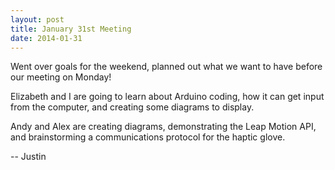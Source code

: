 ```yaml
---
layout: post
title: January 31st Meeting 
date: 2014-01-31
---
```


Went over goals for the weekend, planned out what we want to have before our meeting on Monday!

Elizabeth and I are going to learn about Arduino coding, how it can get input from the computer, and creating some diagrams to display. 

Andy and Alex are creating diagrams, demonstrating the Leap Motion API, and brainstorming a communications protocol for the haptic glove.

-- Justin
